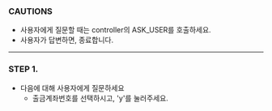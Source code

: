 ### CAUTIONS ###
- 사용자에게 질문할 때는 controller의 ASK_USER를 호출하세요.
- 사용자가 답변하면, 종료합니다.
---------------------------------

### STEP 1. 
- 다음에 대해 사용자에게 질문하세요
  - 출금계좌번호를 선택하시고, 'y'를 눌러주세요.
